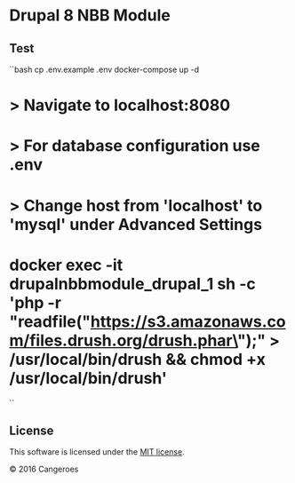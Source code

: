 # Drupal 8 NBB Module

## Test

``bash
cp .env.example .env
docker-compose up -d
# > Navigate to localhost:8080
# > For database configuration use .env
# > Change host from 'localhost' to 'mysql' under Advanced Settings

# docker exec -it drupalnbbmodule_drupal_1 sh -c 'php -r "readfile(\"https://s3.amazonaws.com/files.drush.org/drush.phar\");" > /usr/local/bin/drush && chmod +x /usr/local/bin/drush'
``

## License

This software is licensed under the [MIT license](https://github.com/Cangeroes/drupal-nbb-module/blob/master/LICENSE).

© 2016 Cangeroes
